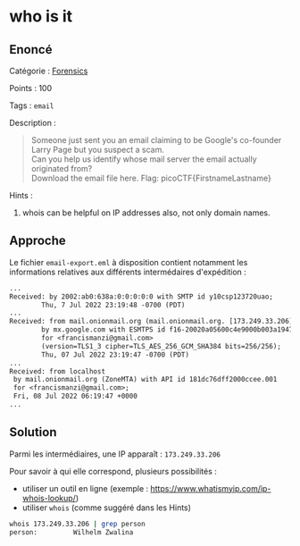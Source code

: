 # who is it

## Enoncé
Catégorie : [Forensics](../)

Points : 100

Tags : `email`

Description :
> Someone just sent you an email claiming to be Google's co-founder Larry Page but you suspect a scam.  
> Can you help us identify whose mail server the email actually originated from?  
> Download the email file here. Flag: picoCTF{FirstnameLastname}

Hints :
1. whois can be helpful on IP addresses also, not only domain names.


## Approche

Le fichier `email-export.eml` à disposition contient notamment les informations relatives aux différents intermédaires d'expédition :
```txt
...
Received: by 2002:ab0:638a:0:0:0:0:0 with SMTP id y10csp123720uao;
        Thu, 7 Jul 2022 23:19:48 -0700 (PDT)
...
Received: from mail.onionmail.org (mail.onionmail.org. [173.249.33.206])
        by mx.google.com with ESMTPS id f16-20020a05600c4e9000b003a1947873d6si1882702wmq.224.2022.07.07.23.19.47
        for <francismanzi@gmail.com>
        (version=TLS1_3 cipher=TLS_AES_256_GCM_SHA384 bits=256/256);
        Thu, 07 Jul 2022 23:19:47 -0700 (PDT)
...
Received: from localhost
 by mail.onionmail.org (ZoneMTA) with API id 181dc76dff2000ccee.001
 for <francismanzi@gmail.com>;
 Fri, 08 Jul 2022 06:19:47 +0000
...
```

## Solution

Parmi les intermédiaires, une IP apparaît : `173.249.33.206`

Pour savoir à qui elle correspond, plusieurs possibilités :
* utiliser un outil en ligne (exemple : https://www.whatismyip.com/ip-whois-lookup/)
* utiliser `whois` (comme suggéré dans les Hints)

```bash
whois 173.249.33.206 | grep person
person:         Wilhelm Zwalina
```
